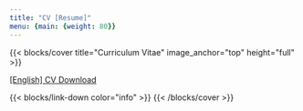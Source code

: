 ```yaml
---
title: "CV [Resume]"
menu: {main: {weight: 80}}
---
```


{{< blocks/cover title="Curriculum Vitae" image_anchor="top" height="full" >}}

<a class="btn btn-lg btn-secondary me-3 mb-4" href="cv.pdf">
  [English] CV Download <i class="fa-regular fa-newspaper"></i>
</a>




{{< blocks/link-down color="info" >}}
{{< /blocks/cover >}}



